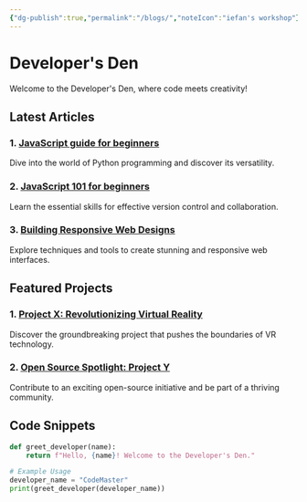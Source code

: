 ```yaml
---
{"dg-publish":true,"permalink":"/blogs/","noteIcon":"iefan's workshop"}
---
```


# Developer's Den

Welcome to the Developer's Den, where code meets creativity!

## Latest Articles

### 1. [JavaScript guide for beginners](Js-guide)

   Dive into the world of Python programming and discover its versatility.
### 2. [JavaScript 101 for beginners ](Js-101)
   Learn the essential skills for effective version control and collaboration.

### 3. [Building Responsive Web Designs](#)
   Explore techniques and tools to create stunning and responsive web interfaces.
## Featured Projects

### 1. [Project X: Revolutionizing Virtual Reality](#)
   Discover the groundbreaking project that pushes the boundaries of VR technology.

### 2. [Open Source Spotlight: Project Y](#)
   Contribute to an exciting open-source initiative and be part of a thriving community.

## Code Snippets

```python
def greet_developer(name):
    return f"Hello, {name}! Welcome to the Developer's Den."

# Example Usage
developer_name = "CodeMaster"
print(greet_developer(developer_name))
